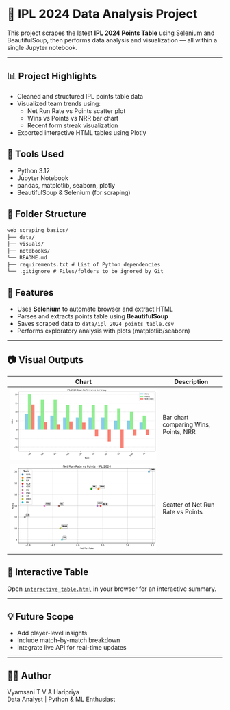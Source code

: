 # 🏏 IPL 2024 Data Analysis Project

This project scrapes the latest **IPL 2024 Points Table** using Selenium and BeautifulSoup, then performs data analysis and visualization — all within a single Jupyter notebook.

---

## 📊 Project Highlights

- Cleaned and structured IPL points table data
- Visualized team trends using:
  - Net Run Rate vs Points scatter plot
  - Wins vs Points vs NRR bar chart
  - Recent form streak visualization
- Exported interactive HTML tables using Plotly

## 🧰 Tools Used

- Python 3.12
- Jupyter Notebook
- pandas, matplotlib, seaborn, plotly
- BeautifulSoup & Selenium (for scraping)

## 📁 Folder Structure

```
web_scraping_basics/
├── data/
├── visuals/
├── notebooks/
└── README.md
├── requirements.txt # List of Python dependencies
└── .gitignore # Files/folders to be ignored by Git
```

## 🚀 Features

- Uses **Selenium** to automate browser and extract HTML
- Parses and extracts points table using **BeautifulSoup**
- Saves scraped data to `data/ipl_2024_points_table.csv`
- Performs exploratory analysis with plots (matplotlib/seaborn)

---


## 📷 Visual Outputs

| Chart                             | Description                           |
|----------------------------------|---------------------------------------|
| ![Summary](visuals/ipl_team_summary.png) | Bar chart comparing Wins, Points, NRR |
| ![Scatter](visuals/ipl2024_nrr_vs_points.png)   | Scatter of Net Run Rate vs Points     |

## 🔗 Interactive Table

Open [`interactive_table.html`](visuals/interactive_table.html) in your browser for an interactive summary.

---

## 💡 Future Scope

- Add player-level insights
- Include match-by-match breakdown
- Integrate live API for real-time updates

---
## 🙋‍♀️ Author

Vyamsani T V A Haripriya  
Data Analyst | Python & ML Enthusiast